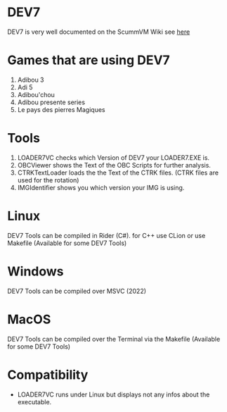 # DEV7
DEV7 is very well documented on the ScummVM Wiki see [here](https://wiki.scummvm.org/index.php?title=DEV7_Information) 

# Games that are using DEV7
1. Adibou 3
2. Adi 5
3. Adibou'chou
4. Adibou presente series
5. Le pays des pierres Magiques
# Tools
1. LOADER7VC checks which Version of DEV7 your LOADER7.EXE is.
2. OBCViewer shows the Text of the OBC Scripts for further analysis.
3. CTRKTextLoader loads the the Text of the CTRK files. (CTRK files are used for the rotation)
4. IMGIdentifier shows you which version your IMG is using.
# Linux
DEV7 Tools can be compiled in Rider (C#). for C++ use CLion or use Makefile (Available for some DEV7 Tools)

# Windows
DEV7 Tools can be compiled over MSVC (2022)

# MacOS
DEV7 Tools can be compiled over the Terminal via the Makefile (Available for some DEV7 Tools)

# Compatibility
* LOADER7VC runs under Linux but displays not any infos about the executable.
